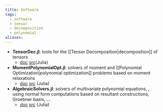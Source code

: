 ```yaml
---
title: Software
tags:
  - software
  - tensor
  - decomposition
  - polynomial
aliases:
---
```



- **TensorDec.jl**: tools for the [[Tensor Decomposition|decomposition]] of tensors
	-  [doc](https://AlgebraicGeometricModeling.github.io/TensorDec.jl/) [src](https://github.com/AlgebraicGeometricModeling/TensorDec.jl)(Julia) 
- **MomentPolynomialOpt.jl**: solvers of moment and [[Polynomial Optimization|polynomial optimization]] problems based on moment relaxations
	 -   [doc](https://AlgebraicGeometricModeling.github.io/MomentPolynomialOpt.jl/) [src](https://github.com/AlgebraicGeometricModeling/MomentPolynomialOpt.jl/) (Julia)
 - **AlgebraicSolvers.jl**: solvers of multivariate polynomial equations, , using normal form computations based on resultant constructions, Groebner basis, ...
	 -  [doc](https://AlgebraicGeometricModeling.github.io/AlgebraicSolvers.jl/) [src](https://github.com/AlgebraicGeometricModeling/AlgebraicSolvers.jl) (Julia)